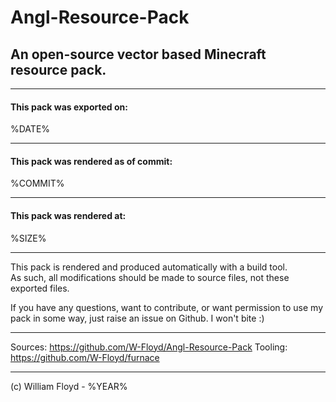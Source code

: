 # Angl-Resource-Pack
## An open-source vector based Minecraft resource pack.
***
#### This pack was exported on:
%DATE%
***
#### This pack was rendered as of commit:
%COMMIT%
***
#### This pack was rendered at:
%SIZE%
***

This pack is rendered and produced automatically with a build tool.  
As such, all modifications should be made to source files, not these exported files.

If you have any questions, want to contribute, or want permission to use my pack in some way, just raise an issue on Github. I won't bite :)

***

Sources: https://github.com/W-Floyd/Angl-Resource-Pack
Tooling: https://github.com/W-Floyd/furnace

***

(c) William Floyd - %YEAR%
